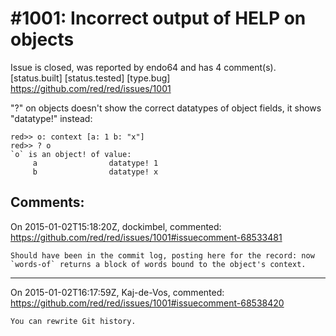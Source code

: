 
#1001: Incorrect output of HELP on objects
================================================================================
Issue is closed, was reported by endo64 and has 4 comment(s).
[status.built] [status.tested] [type.bug]
<https://github.com/red/red/issues/1001>

"?" on objects doesn't show the correct datatypes of object fields, it shows "datatype!" instead:

```
red>> o: context [a: 1 b: "x"]
red>> ? o
`o` is an object! of value:
     a                datatype! 1
     b                datatype! x
```



Comments:
--------------------------------------------------------------------------------

On 2015-01-02T15:18:20Z, dockimbel, commented:
<https://github.com/red/red/issues/1001#issuecomment-68533481>

    Should have been in the commit log, posting here for the record: now `words-of` returns a block of words bound to the object's context.

--------------------------------------------------------------------------------

On 2015-01-02T16:17:59Z, Kaj-de-Vos, commented:
<https://github.com/red/red/issues/1001#issuecomment-68538420>

    You can rewrite Git history.

